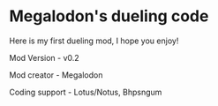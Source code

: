 # Megalodon's dueling code
Here is my first dueling mod, I hope you enjoy!


Mod Version - v0.2

Mod creator - Megalodon

Coding support - Lotus/Notus, Bhpsngum
